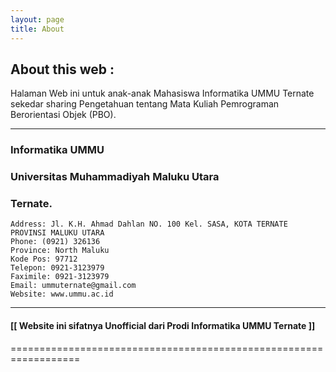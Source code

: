 ```yaml
---
layout: page
title: About
---
```

## About this web :

Halaman Web ini untuk anak-anak Mahasiswa Informatika UMMU Ternate sekedar sharing Pengetahuan tentang Mata Kuliah Pemrograman Berorientasi Objek (PBO).


***

### Informatika UMMU
### Universitas Muhammadiyah Maluku Utara
### Ternate.


>

	Address: Jl. K.H. Ahmad Dahlan NO. 100 Kel. SASA, KOTA TERNATE PROVINSI MALUKU UTARA
	Phone: (0921) 326136
	Province: North Maluku
	Kode Pos: 97712
	Telepon: 0921-3123979
	Faximile: 0921-3123979
	Email: ummuternate@gmail.com
	Website: www.ummu.ac.id


***

#### [[ Website ini sifatnya Unofficial dari Prodi Informatika UMMU Ternate ]]
==================================================================


